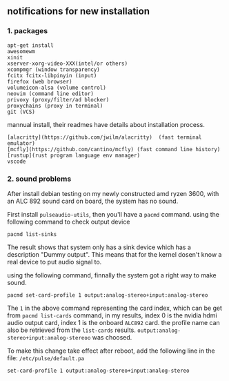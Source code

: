 ## notifications for new installation

### 1. packages

```
apt-get install 
awesomewm
xinit
xserver-xorg-video-XXX(intel/or others)
xcompmgr (window transparency)
fcitx fcitx-libpinyin (input)
firefox (web browser)
volumeicon-alsa (volume control)
neovim (command line editor)
privoxy (proxy/filter/ad blocker)
proxychains (proxy in terminal)
git (VCS)
```

mannual install, their readmes have details about installation process.
```
[alacritty](https://github.com/jwilm/alacritty)  (fast terminal emulator)
[mcfly](https://github.com/cantino/mcfly) (fast command line history)
[rustup](rust program language env manager)
vscode
```


### 2. sound problems

After install debian testing on my newly constructed amd ryzen 3600,
with an ALC 892 sound card on board, the system has no sound.

First install `pulseaudio-utils`, then you'll have a `pacmd` command.
using the following command to check output device

```
pacmd list-sinks
```
The result shows that system only has a sink device which has a description "Dummy output".
This means that for the kernel dosen't know a real device to put audio signal to.

using the following command, finnally the system got a right way to make sound.

```
pacmd set-card-profile 1 output:analog-stereo+input:analog-stereo
```
The `1` in the above command representing the card index, which can be get from `pacmd list-cards`
command, in my results, index 0 is the nvidia hdmi audio output card, index 1 is the onboard
`ALC892` card. the profile name can also be retrieved from the `list-cards` results.
`output:analog-stereo+input:analog-stereoo` was choosed.

To make this change take effect after reboot, add the following line in the file: `/etc/pulse/default.pa`

```
set-card-profile 1 output:analog-stereo+input:analog-stereo
```


